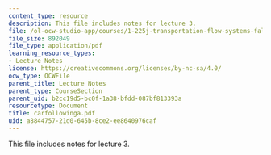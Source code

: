 ```yaml
---
content_type: resource
description: This file includes notes for lecture 3.
file: /ol-ocw-studio-app/courses/1-225j-transportation-flow-systems-fall-2002/a884475721d0645b8ce2ee8640976caf_carfollowinga.pdf
file_size: 892049
file_type: application/pdf
learning_resource_types:
- Lecture Notes
license: https://creativecommons.org/licenses/by-nc-sa/4.0/
ocw_type: OCWFile
parent_title: Lecture Notes
parent_type: CourseSection
parent_uid: b2cc19d5-bc0f-1a38-bfdd-087bf813393a
resourcetype: Document
title: carfollowinga.pdf
uid: a8844757-21d0-645b-8ce2-ee8640976caf
---
```

This file includes notes for lecture 3.